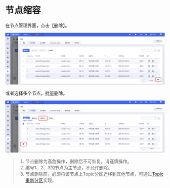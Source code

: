 # 节点缩容

在节点管理界面，点击【删除】。

![img](/images/guide/node/narrow_button_one.png)

或者选择多个节点，批量删除。

![img](/images/guide/node/narrow_button_multi.png)

> 1. 节点删除为高危操作，删除后不可恢复，请谨慎操作。
> 2. 编号1、2、3的节点为主节点，不允许删除。
> 3. 节点删除前，必须将该节点上Topic分区迁移到其他节点，可通过[Topic重新分区](/ukafka/guide/topic/repartition)实现。
